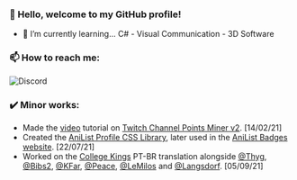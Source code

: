 ### 👋 Hello, welcome to my GitHub profile!

- 🌱 I’m currently learning... C# - Visual Communication - 3D Software

### 📫 How to reach me:
<img alt="Discord" src="https://discord.c99.nl/widget/theme-4/959785251473874974.png">

### ✔️ Minor works:
- Made the [video](https://www.youtube.com/watch?v=0VkM7NOZkuA) tutorial on [Twitch Channel Points Miner v2](https://github.com/Tkd-Alex/Twitch-Channel-Points-Miner-v2). [14/02/21]
- Created the [AniList Profile CSS Library](https://github.com/Differ812/AL-Profile-CSS-Library), later used in the [AniList Badges website](https://anilist-badges.notion.site/AniList-CSS-Automail-1cab669722664c51bfef9f834ae52719). [22/07/21]
- Worked on the [College Kings](https://collegekingsgame.com/) PT-BR translation alongside [@Thyg](https://github.com/ThygLen), [@Bibs2](https://github.com/bibs2), [@KFar](https://github.com/Kfar-X), [@Peace](https://github.com/peacelocker125), [@LeMilos](https://github.com/TheProfMilos) and [@Langsdorf](https://github.com/Langsdorf). [05/09/21]
